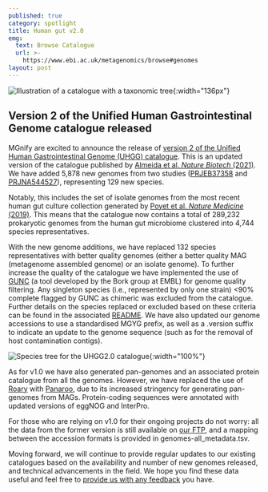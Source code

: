 ```yaml
---
published: true
category: spotlight
title: Human gut v2.0
emg:
  text: Browse Catalogue
  url: >-
    https://www.ebi.ac.uk/metagenomics/browse#genomes
layout: post
---
```

![Illustration of a catalogue with a taxonomic tree]({{site.baseurl}}/assets/media/images/posts/human-gut-v2-0/species_catalogue.png){:width="136px"} 
## Version 2 of the Unified Human Gastrointestinal Genome catalogue released
MGnify are excited to announce the release of [version 2 of the Unified Human Gastrointestinal Genome (UHGG) catalogue](https://www.ebi.ac.uk/metagenomics/genome-catalogues/human-gut-v2-0). This is an updated version of the catalogue published by [Almeida et al. _Nature Biotech_ (2021)](https://www.nature.com/articles/s41587-020-0603-3). We have added 5,878 new genomes from two studies ([PRJEB37358](https://www.ebi.ac.uk/ena/browser/view/PRJEB37358) and [PRJNA544527](https://www.ebi.ac.uk/ena/browser/view/PRJNA544527)), representing 129 new species. 

Notably, this includes the set of isolate genomes from the most recent human gut culture collection generated by [Poyet et al. _Nature Medicine_ (2019)](https://www.nature.com/articles/s41591-019-0559-3). This means that the catalogue now contains a total of 289,232 prokaryotic genomes from the human gut microbiome clustered into 4,744 species representatives. 

With the new genome additions, we have replaced 132 species representatives with better quality genomes (either a better quality MAG (metagenome assembled genome) or an isolate genome). To further increase the quality of the catalogue we have implemented the use of [GUNC](https://genomebiology.biomedcentral.com/articles/10.1186/s13059-021-02393-0) (a tool developed by the Bork group at EMBL) for genome quality filtering. Any singleton species (i.e., represented by only one strain) <90% complete flagged by GUNC as chimeric was excluded from the catalogue. Further details on the species replaced or excluded based on these criteria can be found in the associated [README](http://ftp.ebi.ac.uk/pub/databases/metagenomics/mgnify_genomes/human-gut/v2.0/README_v2.0.txt). We have also updated our genome accessions to use a standardised MGYG prefix, as well as a .version suffix to indicate an update to the genome sequence (such as for the removal of host contamination contigs).

![Species tree for the UHGG2.0 catalogue]({{site.baseurl}}/assets/media/images/posts/human-gut-v2-0/tree.png){:width="100%"} 

As for v1.0 we have also generated pan-genomes and an associated protein catalogue from all the genomes. However, we have replaced the use of [Roary](https://academic.oup.com/bioinformatics/article/31/22/3691/240757) with [Panaroo](https://genomebiology.biomedcentral.com/articles/10.1186/s13059-020-02090-4), due to its increased stringency for generating pan-genomes from MAGs. Protein-coding sequences were annotated with updated versions of eggNOG and InterPro.

For those who are relying on v1.0 for their ongoing projects do not worry: all the data from the former version is still available on [our FTP](http://ftp.ebi.ac.uk/pub/databases/metagenomics/mgnify_genomes/human-gut/v1.0/), and a mapping between the accession formats is provided in genomes-all_metadata.tsv.

Moving forward, we will continue to provide regular updates to our existing catalogues based on the availability and number of new genomes released, and technical advancements in the field. We hope you find these data useful and feel free to [provide us with any feedback](https://www.ebi.ac.uk/support/metagenomics) you have.

